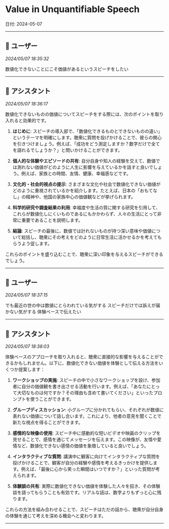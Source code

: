 # Value in Unquantifiable Speech

日付: 2024-05-07

---

## 👤 ユーザー
*2024/05/07 18:35:32*

数値化できないことにこそ価値があるというスピーチをしたい

---

## 🤖 アシスタント
*2024/05/07 18:36:17*

数値化できないものの価値についてスピーチをする際には、次のポイントを取り入れると効果的です。

1. **はじめに**: スピーチの導入部で、「数値化できるものとできないものの違い」というテーマを明確にします。聴衆に質問を投げかけることで、彼らの関心を引きつけましょう。例えば、「成功をどう測定しますか？数字だけで全てを語れるでしょうか？」と問いかけることができます。

2. **個人的な体験やエピソードの共有**: 自分自身や知人の経験を交えて、数値では測れない価値がどのように人生に影響を与えているかを話すと良いでしょう。例えば、家族との時間、友情、健康、幸福感などです。

3. **文化的・社会的視点の提示**: さまざまな文化や社会で数値化できない価値がどのように重視されているかを紹介します。たとえば、日本の「おもてなし」の精神や、他国の家族中心の価値観などが挙げられます。

4. **科学的研究や調査結果の利用**: 幸福度や生活の質に関する研究を引用して、これらが数値化しにくいものであるにもかかわらず、人々の生活にとって非常に重要であることを説明します。

5. **結論**: スピーチの最後に、数値では計れないものが持つ深い意味や価値について総括し、聴衆にその考えをどのように日常生活に活かせるかを考えてもらうよう促します。

これらのポイントを盛り込むことで、聴衆に深い印象を与えるスピーチができるでしょう。

---

## 👤 ユーザー
*2024/05/07 18:37:15*

でも最近の世の中は数値にとらわれている気がする スピーチだけでは訴えが届かない気がする 体験ベースで伝えたい

---

## 🤖 アシスタント
*2024/05/07 18:38:03*

体験ベースのアプローチを取り入れると、聴衆に直接的な影響を与えることができるかもしれません。以下に、数値化できない価値を体験として伝える方法をいくつか提案します：

1. **ワークショップの実施**: スピーチの中で小さなワークショップを設け、参加者に自分の価値観を書き出させる活動を行います。例えば、「あなたにとって大切なものは何ですか？その理由も含めて書いてください」といったプロンプトを使うことができます。

2. **グループディスカッション**: 小グループに分かれてもらい、それぞれが数値に表れない価値について話し合います。これにより、他者の意見を聞くことで新たな視点を得ることができます。

3. **感情的な映像の使用**: スピーチ中に感動的な短いビデオや映画のクリップを見せることで、感情を通じてメッセージを伝えます。この映像が、友情や愛情など、数値化できない感情の価値を象徴していると良いでしょう。

4. **インタラクティブな質問**: 講演中に観客に向けてインタラクティブな質問を投げかけることで、観客が自分の経験や感情を考えるきっかけを提供します。例えば、「最後に心から笑った瞬間はいつですか？」といった質問が考えられます。

5. **体験談の共有**: 実際に数値化できない価値を体験した人々を招き、その体験談を語ってもらうことも有効です。リアルな話は、数字よりもずっと心に残ります。

これらの方法を組み合わせることで、スピーチはただの話から、聴衆が自分自身の体験を通じて考えを深める機会へと変わります。

---
